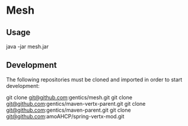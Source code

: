 # Mesh

## Usage 

java -jar mesh.jar

## Development

The following repositories must be cloned and imported in order to start development:

  git clone git@github.com:gentics/mesh.git
  git clone git@github.com:gentics/maven-vertx-parent.git
  git clone git@github.com:gentics/maven-parent.git
  git clone git@github.com:amoAHCP/spring-vertx-mod.git

